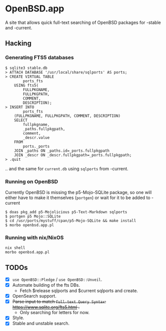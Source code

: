 # OpenBSD.app

A site that allows quick full-text searching of OpenBSD packages for -stable and -current.

## Hacking

### Generating FTS5 databases


```
$ sqlite3 stable.db
> ATTACH DATABASE '/usr/local/share/sqlports' AS ports;
> CREATE VIRTUAL TABLE
	    ports_fts
	USING fts5(
	    FULLPKGNAME,
	    FULLPKGPATH,
	    COMMENT,
	    DESCRIPTION);
> INSERT INTO
	    ports_fts
	(FULLPKGNAME, FULLPKGPATH, COMMENT, DESCRIPTION)
	SELECT
	    fullpkgname,
	    _paths.fullpkgpath,
	    comment,
	    _descr.value
	FROM
	    ports._ports
	JOIN _paths ON _paths.id=_ports.fullpkgpath
	JOIN _descr ON _descr.fullpkgpath=_ports.fullpkgpath;
> .quit
```

.. and the same for `current.db` using `sqlports` from -current.

### Running on OpenBSD

Currently OpenBSD is missing the p5-Mojo-SQLite package, so one will either have to make it themselves (`portgen`) or wait
for it to be added to -current

```
$ doas pkg_add p5-Mojolicious p5-Text-Markdown sqlports
$ portgen p5 Mojo::SQLite
$ cd /usr/ports/mystuff/cpan/p5-Mojo-SQLite && make install
$ morbo openbsd.app.pl
```

### Running with nix/NixOS

```
nix shell
morbo openbsd.app.pl
```


## TODOs

- [X] `use OpenBSD::Pledge` / `use OpenBSD::Unveil`.
- [X] Automate building of the fts DBs.
    - Fetch $release sqlports and $current sqlports and create.
- [X] OpenSearch support.
- [X] ~~Parse input to match `Full-text Query Syntax`: https://www.sqlite.org/fts5.html .~~
    - Only searching for letters for now.
- [X] Style.
- [X] Stable and unstable search.
